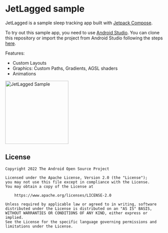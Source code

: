 # JetLagged sample

JetLagged is a sample sleep tracking app built with [Jetpack Compose][compose].

To try out this sample app, you need to use 
[Android Studio](https://developer.android.com/studio).
You can clone this repository or import the
project from Android Studio following the steps
[here](https://developer.android.com/jetpack/compose/setup#sample).

Features:
* Custom Layouts
* Graphics: Custom Paths, Gradients, AGSL shaders
* Animations

<img src="/JetLagged/screenshots/JetLagged_Full.png" alt="JetLagged Sample" height="200"/>

## License

```
Copyright 2022 The Android Open Source Project

Licensed under the Apache License, Version 2.0 (the "License");
you may not use this file except in compliance with the License.
You may obtain a copy of the License at

    https://www.apache.org/licenses/LICENSE-2.0

Unless required by applicable law or agreed to in writing, software
distributed under the License is distributed on an "AS IS" BASIS,
WITHOUT WARRANTIES OR CONDITIONS OF ANY KIND, either express or implied.
See the License for the specific language governing permissions and
limitations under the License.
```

[compose]: https://developer.android.com/jetpack/compose
